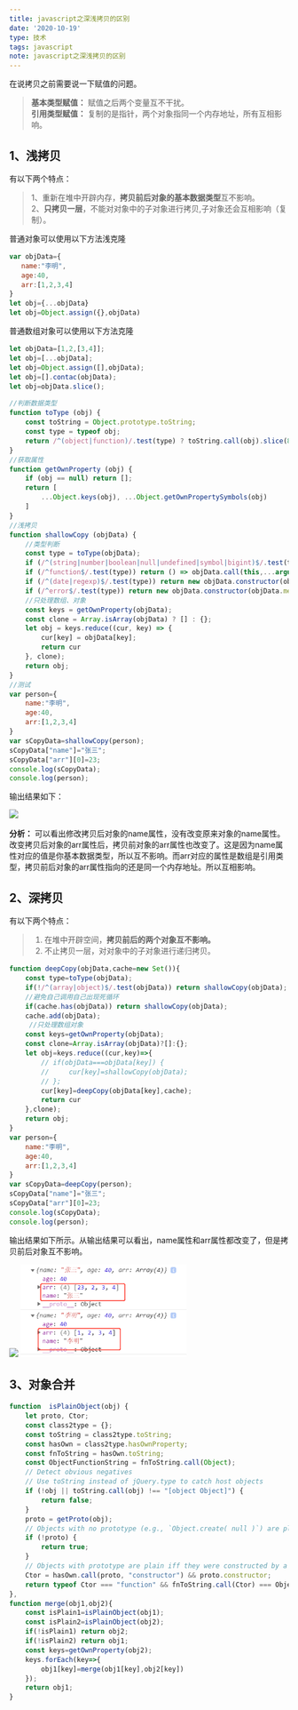 ```yaml
---
title: javascript之深浅拷贝的区别
date: '2020-10-19'
type: 技术
tags: javascript
note: javascript之深浅拷贝的区别
---
```

在说拷贝之前需要说一下赋值的问题。

  >**基本类型赋值：** 赋值之后两个变量互不干扰。    
  >**引用类型赋值：** 复制的是指针，两个对象指同一个内存地址，所有互相影响。

## 1、浅拷贝
  有以下两个特点：      

>1、重新在堆中开辟内存，**拷贝前后对象的基本数据类型**互不影响。   
>2、**只拷贝一层**，不能对对象中的子对象进行拷贝,子对象还会互相影响（复制）。

 普通对象可以使用以下方法浅克隆
 ```js
 var objData={
    name:"李明",
    age:40,
    arr:[1,2,3,4]			
}
let obj={...objData}
let obj=Object.assign({},objData)
 ```
普通数组对象可以使用以下方法克隆
```js
let objData=[1,2,[3,4]];
let obj=[...objData];
let obj=Object.assign([],objData);
let obj=[].contac(objData);
let obj=objData.slice();
```
```js
//判断数据类型
function toType (obj) {
    const toString = Object.prototype.toString;
    const type = typeof obj;
    return /^(object|function)/.test(type) ? toString.call(obj).slice(8, -1).toLowerCase() : type;
}
//获取属性
function getOwnProperty (obj) {
    if (obj == null) return [];
    return [
        ...Object.keys(obj), ...Object.getOwnPropertySymbols(obj)
    ]
}
//浅拷贝
function shallowCopy (objData) {
    //类型判断
    const type = toType(objData);
    if (/^(string|number|boolean|null|undefined|symbol|bigint)$/.test(type)) return objData;
    if (/^function$/.test(type)) return () => objData.call(this,...arguments);
    if (/^(date|regexp)$/.test(type)) return new objData.constructor(objData);
    if (/^error$/.test(type)) return new objData.constructor(objData.message);
    //只处理数组、对象
    const keys = getOwnProperty(objData);
    const clone = Array.isArray(objData) ? [] : {};
    let obj = keys.reduce((cur, key) => {
        cur[key] = objData[key];
        return cur
    }, clone);
    return obj;
}
//测试
var person={
    name:"李明",
    age:40,
    arr:[1,2,3,4]			
}
var sCopyData=shallowCopy(person);
sCopyData["name"]="张三";
sCopyData["arr"][0]=23;		
console.log(sCopyData);
console.log(person);
```
输出结果如下：

<img width="300px"  src="https://user-gold-cdn.xitu.io/2019/4/9/16a02ca9220fdf5b?w=459&h=260&f=png&s=27003">

**分析：** 可以看出修改拷贝后对象的name属性，没有改变原来对象的name属性。改变拷贝后对象的arr属性后，拷贝前对象的arr属性也改变了。这是因为name属性对应的值是你基本数据类型，所以互不影响。而arr对应的属性是数组是引用类型，拷贝前后对象的arr属性指向的还是同一个内存地址。所以互相影响。

## 2、深拷贝

有以下两个特点：
>1.	在堆中开辟空间，**拷贝前后的两个对象互不影响。**
>2.	不止拷贝一层，对对象中的子对象进行递归拷贝。

```js   
function deepCopy(objData,cache=new Set()){
    const type=toType(objData);
    if(!/^(array|object)$/.test(objData)) return shallowCopy(objData);
    //避免自己调用自己出现死循环
    if(cache.has(objData)) return shallowCopy(objData);
    cache.add(objData);
     //只处理数组对象
    const keys=getOwnProperty(objData);
    const clone=Array.isArray(objData)?[]:{};
    let obj=keys.reduce((cur,key)=>{
        // if(objData===objData[key]) {
        //     cur[key]=shallowCopy(objData);
        // };
        cur[key]=deepCopy(objData[key],cache);
        return cur
    },clone);
    return obj;
}
var person={
    name:"李明",
    age:40,
    arr:[1,2,3,4]			
}
var sCopyData=deepCopy(person);
sCopyData["name"]="张三";
sCopyData["arr"][0]=23;		
console.log(sCopyData);
console.log(person);
```
输出结果如下所示。从输出结果可以看出，name属性和arr属性都改变了，但是拷贝前后对象互不影响。

<img width="300px"  src="https://user-gold-cdn.xitu.io/2019/4/10/16a02e517d94498d?w=472&h=264&f=png&s=27078" />

<img width="300px"  src="../../images/深拷贝.png">

## 3、对象合并
```js
function  isPlainObject(obj) {
	let proto, Ctor;
    const class2type = {};
	const toString = class2type.toString;
	const hasOwn = class2type.hasOwnProperty;
	const fnToString = hasOwn.toString;
	const ObjectFunctionString = fnToString.call(Object);
    // Detect obvious negatives
    // Use toString instead of jQuery.type to catch host objects
    if (!obj || toString.call(obj) !== "[object Object]") {
        return false;
    }
    proto = getProto(obj);
    // Objects with no prototype (e.g., `Object.create( null )`) are plain
    if (!proto) {
        return true;
    }
    // Objects with prototype are plain iff they were constructed by a global Object function
    Ctor = hasOwn.call(proto, "constructor") && proto.constructor;
    return typeof Ctor === "function" && fnToString.call(Ctor) === ObjectFunctionString;
},
function merge(obj1,obj2){
    const isPlain1=isPlainObject(obj1);
    const isPlain2=isPlainObject(obj2);
    if(!isPlain1) return obj2;
    if(!isPlain2) return obj1;
    const keys=getOwnProperty(obj2);
    keys.forEach(key=>{
        obj1[key]=merge(obj1[key],obj2[key])
    });
    return obj1;
}
```